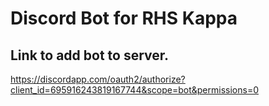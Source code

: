 # Discord Bot for RHS Kappa

## Link to add bot to server.
https://discordapp.com/oauth2/authorize?client_id=695916243819167744&scope=bot&permissions=0
